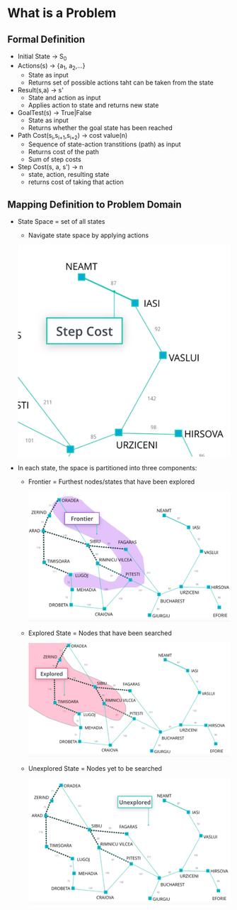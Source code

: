 # What is a Problem
## Formal Definition
* Initial State -> S<sub>0</sub>
* Actions(s) -> {a<sub>1</sub>, a<sub>2</sub>,...}
    * State as input
    * Returns set of possible actions taht can be taken from the state
* Result(s,a) -> s'
    * State and action as input
    * Applies action to state and returns new state
* GoalTest(s) -> True|False
    * State as input
    * Returns whether the goal state has been reached
* Path Cost(s<sub>i</sub>,s<sub>i+1</sub>,s<sub>i+2</sub>) -> cost value(n)
    * Sequence of state-action transtitions (path) as input
    * Returns cost of the path
    * Sum of step costs
* Step Cost(s, a, s') -> n
    * state, action, resulting state
    * returns cost of taking that action

## Mapping Definition to Problem Domain
* State Space = set of all states
    * Navigate state space by applying actions

    ![](../images/2017-11-01-12-04-55.png)

* In each state, the space is partitioned into three components:
    * Frontier = Furthest nodes/states that have been explored

        ![](../images/2017-11-01-12-02-49.png)

    * Explored State = Nodes that have been searched
        
        ![](../images/2017-11-01-12-03-29.png)

    * Unexplored State = Nodes yet to be searched

        ![](../images/2017-11-01-12-04-20.png)

